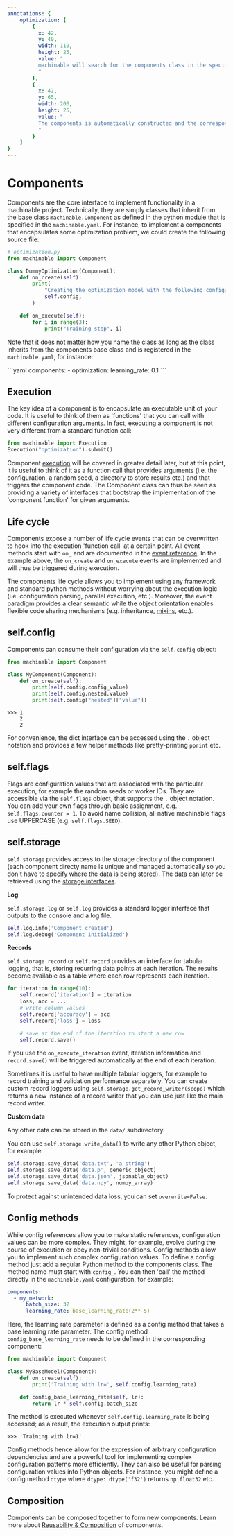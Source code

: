 ```yaml
---
annotations: {
    optimization: [
        {
          x: 42, 
          y: 40, 
          width: 110,
          height: 25, 
          value: "
          machinable will search for the components class in the specified module 'optimization.py'
          "
        },
        {
          x: 42, 
          y: 65, 
          width: 200,
          height: 25, 
          value: "
          The components is automatically constructed and the corresponding configuration will be injected
          "
        }
    ]
}
---
```


# Components

Components are the core interface to implement functionality in a machinable project. Technically, they are simply classes that inherit from the base class ``machinable.Component`` as defined in the python module that is specified in the
`machinable.yaml`. For instance, to implement a components that encapsulates some optimization problem, we could create the following source file:

```python
# optimization.py
from machinable import Component

class DummyOptimization(Component):
    def on_create(self):
        print(
            "Creating the optimization model with the following configuration: ",
            self.config,
        )

    def on_execute(self):
        for i in range(3):
            print("Training step", i)
```

Note that it does not matter how you name the class as long as the class inherits from the components base class and is registered in the ``machinable.yaml``, for instance: 

<Annotated name="optimization" :debug="false">
```yaml
components:
  - optimization: 
    learning_rate: 0.1
```
</Annotated>

## Execution

The key idea of a component is to encapsulate an executable unit of your code. It is useful to think of them as 'functions' that you can call with different configuration arguments. In fact, executing a component is not very different from a standard function call:

```python
from machinable import Execution
Execution("optimization").submit()
```

Component [execution](execution.md) will be covered in greater detail later, but at this point, it is useful to think of it as a function call that provides arguments (i.e. the configuration, a random seed, a directory to store results etc.) and that triggers the component code. 
The Component class can thus be seen as providing a variety of interfaces that bootstrap the implementation of the 'component function' for given arguments.


## Life cycle

Components expose a number of life cycle events that can be overwritten to hook into the execution 'function call' at a certain point. All event methods start with `on_` and are documented in the [event reference](../reference/component.md). In the example above, the ``on_create`` and ``on_execute`` events are implemented and will thus be triggered during execution.

The components life cycle allows you to implement using any framework and standard python methods without worrying about the execution logic (i.e. configuration parsing, parallel execution, etc.). Moreover, the event paradigm provides a clear semantic while the object orientation enables flexible code sharing mechanisms (e.g. inheritance, [mixins](./mixins.md), etc.).

## self.config

Components can consume their configuration via the `self.config` object:

```python
from machinable import Component

class MyComponent(Component):
    def on_create(self):
        print(self.config.config_value)
        print(self.config.nested.value)
        print(self.config["nested"]["value"])

```

    >>> 1
        2
        2

For convenience, the dict interface can be accessed using the `.` object notation and provides a few helper methods like pretty-printing ``pprint`` etc.

## self.flags

Flags are configuration values that are associated with the particular execution, for example the random seeds or worker IDs. They are accessible via the `self.flags` object, that supports the `.` object notation. You can add your own flags through basic assignment, e.g. ``self.flags.counter = 1``. To avoid name collision, all native machinable flags use UPPERCASE (e.g. ``self.flags.SEED``).

## self.storage

`self.storage` provides access to the storage directory of the component (each component directy name is unique and managed automatically so you don't have to specify where the data is being stored). The data can later be retrieved using the [storage interfaces](./storage.md).

**Log**

`self.storage.log` or `self.log` provides a standard logger interface that outputs to the console and a log file.

``` python
self.log.info('Component created')
self.log.debug('Component initialized')
```

**Records**

`self.storage.record` or `self.record` provides an interface for tabular logging, that is, storing recurring data points at each iteration. The results become available as a table where each row represents each iteration.

``` python
for iteration in range(10):
    self.record['iteration'] = iteration
    loss, acc = ...
    # write column values
    self.record['accuracy'] = acc
    self.record['loss'] = loss

    # save at the end of the iteration to start a new row
    self.record.save()
```

If you use the `on_execute_iteration` event, iteration information and `record.save()` will be triggered automatically at the end of each iteration.

Sometimes it is useful to have multiple tabular loggers, for example to record training and validation performance separately. You can create custom record loggers using `self.storage.get_record_writer(scope)` which returns a new instance of a record writer that you can use just like the main record writer.

**Custom data**

Any other data can be stored in the `data/` subdirectory. 

You can use `self.storage.write_data()` to write any other Python object, for example:

``` python
self.storage.save_data('data.txt', 'a string')
self.storage.save_data('data.p', generic_object)
self.storage.save_data('data.json', jsonable_object)
self.storage.save_data('data.npy', numpy_array)
```

To protect against unintended data loss, you can set `overwrite=False`.

## Config methods

While config references allow you to make static references, configuration values can be more complex. They might, for example, evolve during the course of execution or obey non-trivial conditions. Config methods allow you to implement such complex configuration values. To define a config method just add a regular Python method to the components class. The method name must start with `config_`. You can then 'call' the method directly in the ``machinable.yaml`` configuration, for example:

```yaml
components:
  - my_network:
      batch_size: 32
      learning_rate: base_learning_rate(2**-5)
```

Here, the learning rate parameter is defined as a config method that takes a base learning rate parameter. The config method `config_base_learning_rate` needs to be defined in the corresponding component:

```python
from machinable import Component

class MyBaseModel(Component):
    def on_create(self):
        print('Training with lr=', self.config.learning_rate)

    def config_base_learning_rate(self, lr):
        return lr * self.config.batch_size
```

The method is executed whenever `self.config.learning_rate` is being accessed; as a result, the execution output prints:

    >>> 'Training with lr=1'

Config methods hence allow for the expression of arbitrary configuration dependencies and are a powerful tool for implementing complex configuration patterns more efficiently. They can also be useful for parsing configuration values into Python objects. For instance, you might define a config method `dtype` where `dtype: dtype('f32')` returns `np.float32` etc.

## Composition

Components can be composed together to form new components. Learn more about [Reusability & Composition](composition.md) of components.

